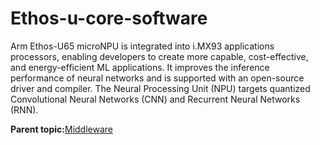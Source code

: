 # Ethos-u-core-software

Arm Ethos-U65 microNPU is integrated into i.MX93 applications processors, enabling developers to create more capable, cost-effective, and energy-efficient ML applications. It improves the inference performance of neural networks and is supported with an open-source driver and compiler. The Neural Processing Unit \(NPU\) targets quantized Convolutional Neural Networks \(CNN\) and Recurrent Neural Networks \(RNN\).

**Parent topic:**[Middleware](../topics/applicable_for_productrt1050_or_productrt1010_or_p.md)


